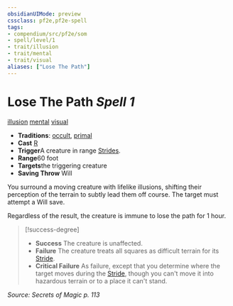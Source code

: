 ```yaml
---
obsidianUIMode: preview
cssclass: pf2e,pf2e-spell
tags:
- compendium/src/pf2e/som
- spell/level/1
- trait/illusion
- trait/mental
- trait/visual
aliases: ["Lose The Path"]
---
```

# Lose The Path *Spell 1*   
[illusion](rules/traits/illusion.md "Illusion School Trait")  [mental](rules/traits/mental.md "Mental Effect Trait")  [visual](rules/traits/visual.md "Visual Effect Trait")  

- **Traditions**: [occult](rules/traits/occult.md "Occult Tradition Trait"), [primal](rules/traits/primal.md "Primal Tradition Trait")
- **Cast** [R](rules/core-rulebook/chapter-9-playing-the-game.md#Actions "Reaction") 
- **Trigger**A creature in range [Strides](rules/actions/stride.md).
- **Range**60 foot
- **Targets**the triggering creature
- **Saving Throw** Will

You surround a moving creature with lifelike illusions, shifting their perception of the terrain to subtly lead them off course. The target must attempt a Will save.

Regardless of the result, the creature is immune to lose the path for 1 hour.

> [!success-degree] 
> - **Success** The creature is unaffected.
> - **Failure** The creature treats all squares as difficult terrain for its [Stride](rules/actions/stride.md).
> - **Critical Failure** As failure, except that you determine where the target moves during the [Stride](rules/actions/stride.md), though you can't move it into hazardous terrain or to a place it can't stand.

*Source: Secrets of Magic p. 113*